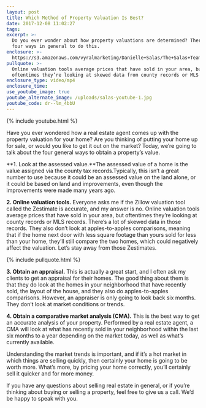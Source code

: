 ```yaml
---
layout: post
title: Which Method of Property Valuation Is Best?
date: 2017-12-08 11:02:27
tags:
excerpt: >-
  Do you ever wonder about how property valuations are determined? There are
  four ways in general to do this.
enclosure: >-
  https://s3.amazonaws.com/vyralmarketing/Danielle+Salas/The+Salas+Team-+Which+Method+of+Property+Valuation+Is+Best%253F.mp4
pullquote: >-
  Online valuation tools average prices that have sold in your area, but
  oftentimes they’re looking at skewed data from county records or MLS records.
enclosure_type: video/mp4
enclosure_time:
use_youtube_image: true
youtube_alternate_image: /uploads/salas-youtube-1.jpg
youtube_code: dr--lm_4bbU
---
```



{% include youtube.html %}

Have you ever wondered how a real estate agent comes up with the property valuation for your home? Are you thinking of putting your home up for sale, or would you like to get it out on the market? Today, we’re going to talk about the four general ways to obtain a property’s value.

**1. Look at the assessed value.**The assessed value of a home is the value assigned via the county tax records.Typically, this isn’t a great number to use because it could be an assessed value on the land alone, or it could be based on land and improvements, even though the improvements were made many years ago.

**2. Online valuation tools.** Everyone asks me if the Zillow valuation tool called the Zestimate is accurate, and my answer is no. Online valuation tools average prices that have sold in your area, but oftentimes they’re looking at county records or MLS records. There’s a lot of skewed data in those records. They also don’t look at apples-to-apples comparisons, meaning that if the home next door with less square footage than yours sold for less than your home, they’ll still compare the two homes, which could negatively affect the valuation. Let’s stay away from those Zestimates.

{% include pullquote.html %}

**3. Obtain an appraisal.** This is actually a great start, and I often ask my clients to get an appraisal for their homes. The good thing about them is that they do look at the homes in your neighborhood that have recently sold, the layout of the house, and they also do apples-to-apples comparisons. However, an appraiser is only going to look back six months. They don’t look at market conditions or trends.

**4. Obtain a comparative market analysis (CMA).** This is the best way to get an accurate analysis of your property. Performed by a real estate agent, a CMA will look at what has recently sold in your neighborhood within the last six months to a year depending on the market today, as well as what’s currently available.

Understanding the market trends is important, and if it’s a hot market in which things are selling quickly, then certainly your home is going to be worth more. What’s more, by pricing your home correctly, you’ll certainly sell it quicker and for more money.

If you have any questions about selling real estate in general, or if you’re thinking about buying or selling a property, feel free to give us a call. We’d be happy to speak with you.